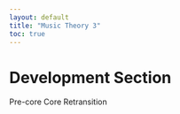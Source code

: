 ```yaml
---
layout: default
title: "Music Theory 3"
toc: true
---
```


# Development Section

Pre-core
Core
Retransition
